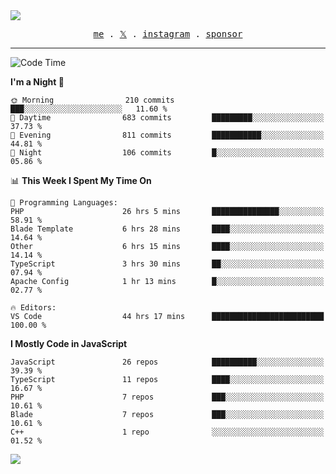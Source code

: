 <img style="bottom: 800px;" src="https://imgur.com/rilHVxA.png"/>
<p align="center">
  <samp>
    <a href="https://fayln.com">me</a> .
    <!-- <a href="https://fayln.com/projects">projects</a> . -->
    <a href="https://go.fayln.com/twitter">𝕏</a> .
    <a href="https://go.fayln.com/instagram">instagram</a> .
<!--     <a href="https://go.fayln.com/polywork">polywork</a> . -->
    <a href="https://github.com/sponsors/faridhnzz">sponsor</a>
  </samp>
</p>

---
<!--START_SECTION:waka-->
![Code Time](http://img.shields.io/badge/Code%20Time-3%2C015%20hrs%2040%20mins-blue)

**I'm a Night 🦉** 

```text
🌞 Morning                210 commits         ███░░░░░░░░░░░░░░░░░░░░░░   11.60 % 
🌆 Daytime                683 commits         █████████░░░░░░░░░░░░░░░░   37.73 % 
🌃 Evening                811 commits         ███████████░░░░░░░░░░░░░░   44.81 % 
🌙 Night                  106 commits         █░░░░░░░░░░░░░░░░░░░░░░░░   05.86 % 
```


📊 **This Week I Spent My Time On** 

```text
💬 Programming Languages: 
PHP                      26 hrs 5 mins       ███████████████░░░░░░░░░░   58.91 % 
Blade Template           6 hrs 28 mins       ████░░░░░░░░░░░░░░░░░░░░░   14.64 % 
Other                    6 hrs 15 mins       ████░░░░░░░░░░░░░░░░░░░░░   14.14 % 
TypeScript               3 hrs 30 mins       ██░░░░░░░░░░░░░░░░░░░░░░░   07.94 % 
Apache Config            1 hr 13 mins        █░░░░░░░░░░░░░░░░░░░░░░░░   02.77 % 

🔥 Editors: 
VS Code                  44 hrs 17 mins      █████████████████████████   100.00 % 
```

**I Mostly Code in JavaScript** 

```text
JavaScript               26 repos            ██████████░░░░░░░░░░░░░░░   39.39 % 
TypeScript               11 repos            ████░░░░░░░░░░░░░░░░░░░░░   16.67 % 
PHP                      7 repos             ███░░░░░░░░░░░░░░░░░░░░░░   10.61 % 
Blade                    7 repos             ███░░░░░░░░░░░░░░░░░░░░░░   10.61 % 
C++                      1 repo              ░░░░░░░░░░░░░░░░░░░░░░░░░   01.52 % 
```




<!--END_SECTION:waka-->

![](https://hit.yhype.me/github/profile?user_id=29797712)
